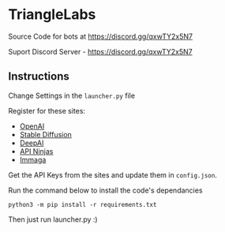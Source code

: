 # TriangleLabs
Source Code for bots at https://discord.gg/qxwTY2x5N7

Suport Discord Server -  https://discord.gg/qxwTY2x5N7

## Instructions
Change Settings in the `launcher.py` file

Register for these sites:
 - [OpenAI](https://auth0.openai.com/u/signup)
 - [Stable Diffusion](https://stablediffusionapi.com/register)
 - [DeepAI](https://deepai.org/)
 - [API Ninjas](https://api-ninjas.com/)
 - [Immaga](https://imagga.com/auth/signup)
 
 Get the API Keys from the sites and update them in `config.json`.
 
 Run the command below to install the code's dependancies
 ```
 python3 -m pip install -r requirements.txt
 ```
 
 Then just run launcher.py :)
